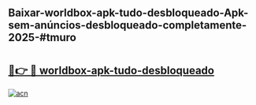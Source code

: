 ## Baixar-worldbox-apk-tudo-desbloqueado-Apk-sem-anúncios-desbloqueado-completamente-2025-#tmuro

# <h2><a href="https://ainizakaria.my?title=worldbox-apk-tudo-desbloqueado&ref=22M">🔗👉 🔴 worldbox-apk-tudo-desbloqueado</a></h2>

[![acn](https://github.com/user-attachments/assets/0f9c940e-d8b0-45ae-aac7-cd30a18b3e1c)](https://ainizakaria.my?title=worldbox-apk-tudo-desbloqueado&ref=22M)


